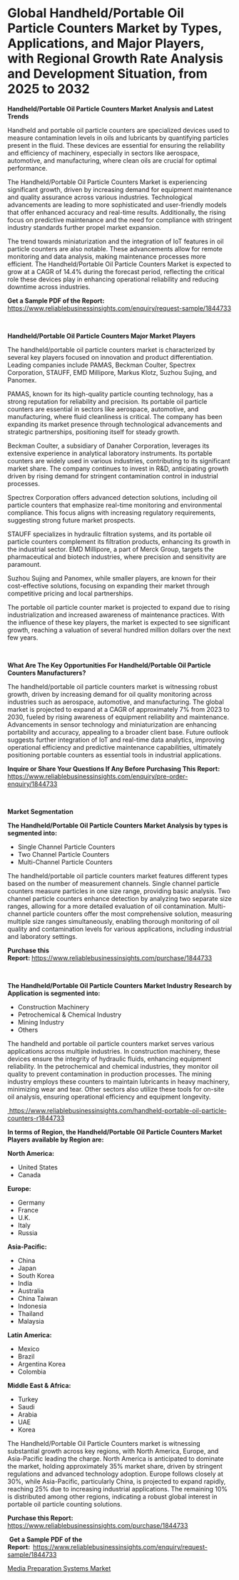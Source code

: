 <p><h1>Global Handheld/Portable Oil Particle Counters Market by Types, Applications, and Major Players, with Regional Growth Rate Analysis and Development Situation, from 2025 to 2032</h1></p><p><strong>Handheld/Portable Oil Particle Counters Market Analysis and Latest Trends</strong></p>
<p><p>Handheld and portable oil particle counters are specialized devices used to measure contamination levels in oils and lubricants by quantifying particles present in the fluid. These devices are essential for ensuring the reliability and efficiency of machinery, especially in sectors like aerospace, automotive, and manufacturing, where clean oils are crucial for optimal performance.</p><p>The Handheld/Portable Oil Particle Counters Market is experiencing significant growth, driven by increasing demand for equipment maintenance and quality assurance across various industries. Technological advancements are leading to more sophisticated and user-friendly models that offer enhanced accuracy and real-time results. Additionally, the rising focus on predictive maintenance and the need for compliance with stringent industry standards further propel market expansion.</p><p>The trend towards miniaturization and the integration of IoT features in oil particle counters are also notable. These advancements allow for remote monitoring and data analysis, making maintenance processes more efficient. The Handheld/Portable Oil Particle Counters Market is expected to grow at a CAGR of 14.4% during the forecast period, reflecting the critical role these devices play in enhancing operational reliability and reducing downtime across industries.</p></p>
<p><strong>Get a Sample PDF of the Report:&nbsp;</strong> <a href="https://www.reliablebusinessinsights.com/enquiry/request-sample/1844733?utm_campaign=3134&utm_medium=2&utm_source=Github&utm_content=ia&utm_term=12042025&utm_id=handheldportable-oil-particle-counters">https://www.reliablebusinessinsights.com/enquiry/request-sample/1844733</a></p>
<p>&nbsp;</p>
<p><strong>Handheld/Portable Oil Particle Counters Major Market Players</strong></p>
<p><p>The handheld/portable oil particle counters market is characterized by several key players focused on innovation and product differentiation. Leading companies include PAMAS, Beckman Coulter, Spectrex Corporation, STAUFF, EMD Millipore, Markus Klotz, Suzhou Sujing, and Panomex.</p><p>PAMAS, known for its high-quality particle counting technology, has a strong reputation for reliability and precision. Its portable oil particle counters are essential in sectors like aerospace, automotive, and manufacturing, where fluid cleanliness is critical. The company has been expanding its market presence through technological advancements and strategic partnerships, positioning itself for steady growth.</p><p>Beckman Coulter, a subsidiary of Danaher Corporation, leverages its extensive experience in analytical laboratory instruments. Its portable counters are widely used in various industries, contributing to its significant market share. The company continues to invest in R&D, anticipating growth driven by rising demand for stringent contamination control in industrial processes.</p><p>Spectrex Corporation offers advanced detection solutions, including oil particle counters that emphasize real-time monitoring and environmental compliance. This focus aligns with increasing regulatory requirements, suggesting strong future market prospects.</p><p>STAUFF specializes in hydraulic filtration systems, and its portable oil particle counters complement its filtration products, enhancing its growth in the industrial sector. EMD Millipore, a part of Merck Group, targets the pharmaceutical and biotech industries, where precision and sensitivity are paramount.</p><p>Suzhou Sujing and Panomex, while smaller players, are known for their cost-effective solutions, focusing on expanding their market through competitive pricing and local partnerships.</p><p>The portable oil particle counter market is projected to expand due to rising industrialization and increased awareness of maintenance practices. With the influence of these key players, the market is expected to see significant growth, reaching a valuation of several hundred million dollars over the next few years.</p></p>
<p>&nbsp;</p>
<p><strong>What Are The Key Opportunities For Handheld/Portable Oil Particle Counters Manufacturers?</strong></p>
<p><p>The handheld/portable oil particle counters market is witnessing robust growth, driven by increasing demand for oil quality monitoring across industries such as aerospace, automotive, and manufacturing. The global market is projected to expand at a CAGR of approximately 7% from 2023 to 2030, fueled by rising awareness of equipment reliability and maintenance. Advancements in sensor technology and miniaturization are enhancing portability and accuracy, appealing to a broader client base. Future outlook suggests further integration of IoT and real-time data analytics, improving operational efficiency and predictive maintenance capabilities, ultimately positioning portable counters as essential tools in industrial applications.</p></p>
<p><strong>Inquire or Share Your Questions If Any Before Purchasing This Report:</strong> <a href="https://www.reliablebusinessinsights.com/enquiry/pre-order-enquiry/1844733?utm_campaign=3134&utm_medium=2&utm_source=Github&utm_content=ia&utm_term=12042025&utm_id=handheldportable-oil-particle-counters">https://www.reliablebusinessinsights.com/enquiry/pre-order-enquiry/1844733</a></p>
<p>&nbsp;</p>
<p><strong>Market Segmentation</strong></p>
<p><strong>The Handheld/Portable Oil Particle Counters Market Analysis by types is segmented into:</strong></p>
<p><ul><li>Single Channel Particle Counters</li><li>Two Channel Particle Counters</li><li>Multi-Channel Particle Counters</li></ul></p>
<p><p>The handheld/portable oil particle counters market features different types based on the number of measurement channels. Single channel particle counters measure particles in one size range, providing basic analysis. Two channel particle counters enhance detection by analyzing two separate size ranges, allowing for a more detailed evaluation of oil contamination. Multi-channel particle counters offer the most comprehensive solution, measuring multiple size ranges simultaneously, enabling thorough monitoring of oil quality and contamination levels for various applications, including industrial and laboratory settings.</p></p>
<p><strong>Purchase this Report:&nbsp;</strong><a href="https://www.reliablebusinessinsights.com/purchase/1844733?utm_campaign=3134&utm_medium=2&utm_source=Github&utm_content=ia&utm_term=12042025&utm_id=handheldportable-oil-particle-counters">https://www.reliablebusinessinsights.com/purchase/1844733</a></p>
<p>&nbsp;</p>
<p><strong>The Handheld/Portable Oil Particle Counters Market Industry Research by Application is segmented into:</strong></p>
<p><ul><li>Construction Machinery</li><li>Petrochemical & Chemical Industry</li><li>Mining Industry</li><li>Others</li></ul></p>
<p><p>The handheld and portable oil particle counters market serves various applications across multiple industries. In construction machinery, these devices ensure the integrity of hydraulic fluids, enhancing equipment reliability. In the petrochemical and chemical industries, they monitor oil quality to prevent contamination in production processes. The mining industry employs these counters to maintain lubricants in heavy machinery, minimizing wear and tear. Other sectors also utilize these tools for on-site oil analysis, ensuring operational efficiency and equipment longevity.</p></p>
<p><a href="https://www.reliablebusinessinsights.com/handheld-portable-oil-particle-counters-r1844733?utm_campaign=3134&utm_medium=2&utm_source=Github&utm_content=ia&utm_term=12042025&utm_id=handheldportable-oil-particle-counters">&nbsp;https://www.reliablebusinessinsights.com/handheld-portable-oil-particle-counters-r1844733</a></p>
<p><strong>In terms of Region, the Handheld/Portable Oil Particle Counters Market Players available by Region are:</strong></p>
<p>
    <p> <strong> North America: </strong>
        <ul>
            <li>United States</li>
            <li>Canada</li>
        </ul>
        </p> 
    <p> <strong> Europe: </strong>
        <ul>
            <li>Germany</li>
            <li>France</li>
            <li>U.K.</li>
            <li>Italy</li>
            <li>Russia</li>
        </ul>
        </p> 
    <p> <strong> Asia-Pacific: </strong>
        <ul>
            <li>China</li>
            <li>Japan</li>
            <li>South Korea</li>
            <li>India</li>
            <li>Australia</li>
            <li>China Taiwan</li>
            <li>Indonesia</li>
            <li>Thailand</li>
            <li>Malaysia</li>
        </ul>
        </p> 
    <p> <strong> Latin America: </strong>
        <ul>
            <li>Mexico</li>
            <li>Brazil</li>
            <li>Argentina Korea</li>
            <li>Colombia</li>
        </ul>
        </p> 
    <p> <strong> Middle East & Africa: </strong>
        <ul>
            <li>Turkey</li>
            <li>Saudi</li>
            <li>Arabia</li>
            <li>UAE</li>
            <li>Korea</li>
        </ul>
    </p>
    </p>
<p><p>The Handheld/Portable Oil Particle Counters market is witnessing substantial growth across key regions, with North America, Europe, and Asia-Pacific leading the charge. North America is anticipated to dominate the market, holding approximately 35% market share, driven by stringent regulations and advanced technology adoption. Europe follows closely at 30%, while Asia-Pacific, particularly China, is projected to expand rapidly, reaching 25% due to increasing industrial applications. The remaining 10% is distributed among other regions, indicating a robust global interest in portable oil particle counting solutions.</p></p>
<p><strong>Purchase this Report: </strong><a href="https://www.reliablebusinessinsights.com/purchase/1844733?utm_campaign=3134&utm_medium=2&utm_source=Github&utm_content=ia&utm_term=12042025&utm_id=handheldportable-oil-particle-counters">https://www.reliablebusinessinsights.com/purchase/1844733</a></p>
<p>&nbsp;<strong>Get a Sample PDF of the Report:&nbsp;&nbsp;</strong><a href="https://www.reliablebusinessinsights.com/enquiry/request-sample/1844733?utm_campaign=3134&utm_medium=2&utm_source=Github&utm_content=ia&utm_term=12042025&utm_id=handheldportable-oil-particle-counters">https://www.reliablebusinessinsights.com/enquiry/request-sample/1844733</a></p>
<p><strong></strong></p>
<p><p><a href="https://github.com/dushornerfe/Market-Research-Report-List-1/blob/main/media-preparation-systems-market.md?utm_campaign=3134&utm_medium=2&utm_source=Github&utm_content=ia&utm_term=12042025&utm_id=handheldportable-oil-particle-counters">Media Preparation Systems Market</a></p></p>